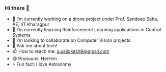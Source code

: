 ### Hi there 👋

- 🔭 I’m currently working on a drone project under Prof. Sandeep Saha, AE, IIT Kharagpur
- 🌱 I’m currently learning Reinforcement Learning applications in Control Systems
- 👯 I’m looking to collaborate on Computer Vision projects
- 💬 Ask me about tech!
- 📫 How to reach me: g.sailokesh9@gmail.com
- 😄 Pronouns: He/Him
- ⚡ Fun fact: I love Astronomy

<!--
**it-is-lokesh/it-is-lokesh** is a ✨ _special_ ✨ repository because its `README.md` (this file) appears on your GitHub profile.

Here are some ideas to get you started:

- 🔭 I’m currently working on ...
- 🌱 I’m currently learning ...
- 👯 I’m looking to collaborate on ...
- 🤔 I’m looking for help with ...
- 💬 Ask me about ...
- 📫 How to reach me: ...
- 😄 Pronouns: ...
- ⚡ Fun fact: ...
-->
